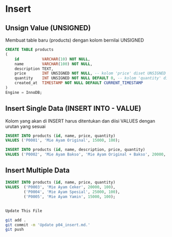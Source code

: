 # Insert

## Unsign Value (UNSIGNED)
Membuat table baru (products) dengan kolom bernilai UNSIGNED
```sql
CREATE TABLE products
(
    id          VARCHAR(10) NOT NULL,
    name        VARCHAR(100) NOT NULL,
    description TEXT,
    price       INT UNSIGNED NOT NULL, -- kolom 'price' diset UNSIGNED karena tidak boleh negatif
    quantity    INT UNSIGNED NOT NULL DEFAULT 0, -- kolom 'quantity' diset UNSIGNED karena tidak boleh negatif
    created_at  TIMESTAMP NOT NULL DEFAULT CURRENT_TIMESTAMP
)
Engine = InnoDB;
```

## Insert Single Data (INSERT INTO - VALUE)
Kolom yang akan di INSERT harus ditentukan dan diisi VALUES dengan urutan yang sesuai
```sql
INSERT INTO products (id, name, price, quantity) 
VALUES ('P0001', 'Mie Ayam Original', 15000, 100);
```
```sql
INSERT INTO products (id, name, description, price, quantity) 
VALUES ('P0002', 'Mie Ayam Bakso', 'Mie Ayam Original + Bakso', 20000, 100); 
```

## Insert Multiple Data
```sql
INSERT INTO products (id, name, price, quantity) 
VALUES 	('P0003', 'Mie Ayam Ceker', 20000, 100),
		('P0004', 'Mie Ayam Spesial', 25000, 100),
        ('P0005', 'Mie Ayam Yamin', 15000, 100);
```

##
```bash
Update This File
```
```bash
git add .
git commit -m 'Update p04_insert.md.'
git push

```
